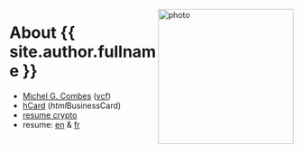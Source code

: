 
![photo](https://michelc.tk/assets/images/michelc.png)

# About {{ site.author.fullname }}
 
<style>img[alt=photo] { float:right; height:240px; }</style>
* [Michel G. Combes](michelc.html) ([vcf](michel.vcf))
* [hCard](../hCard/hCard.htm) (*html*BusinessCard)
* [resume crypto](2018-03_mgc_resume_crypto.htm)
* resume: [en](../index-en.html) &amp; [fr](../index-fr.html)
